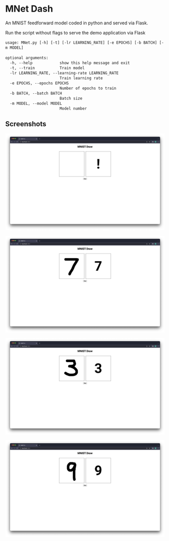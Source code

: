 # MNet Dash

An MNIST feedforward model coded in python and served via Flask.


Run the script without flags to serve the demo application via Flask

```
usage: MNet.py [-h] [-t] [-lr LEARNING_RATE] [-e EPOCHS] [-b BATCH] [-m MODEL]

optional arguments:
  -h, --help            show this help message and exit
  -t, --train           Train model
  -lr LEARNING_RATE, --learning-rate LEARNING_RATE
                        Train learning rate
  -e EPOCHS, --epochs EPOCHS
                        Number of epochs to train
  -b BATCH, --batch BATCH
                        Batch size
  -m MODEL, --model MODEL
                        Model number
```

## Screenshots

![](screenshots/screenshot_1.png)

![](screenshots/screenshot_2.png)

![](screenshots/screenshot_3.png)

![](screenshots/screenshot_4.png)